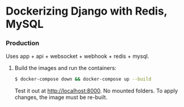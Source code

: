 # Dockerizing Django with Redis, MySQL

### Production

Uses app + api + websocket + webhook + redis + mysql.

1. Build the images and run the containers:

    ```sh
    $ docker-compose down && docker-compose up --build
    ```

    Test it out at [http://localhost:8000](http://localhost:8000). No mounted folders. To apply changes, the image must be re-built.
